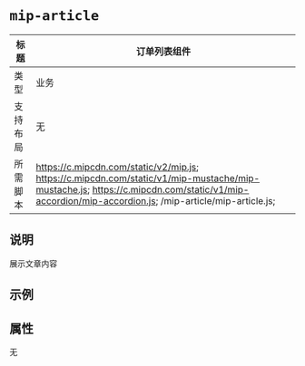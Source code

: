#  `mip-article`

标题|订单列表组件
----|----
类型|业务
支持布局|无
所需脚本|  https://c.mipcdn.com/static/v2/mip.js;  https://c.mipcdn.com/static/v1/mip-mustache/mip-mustache.js;  https://c.mipcdn.com/static/v1/mip-accordion/mip-accordion.js;  /mip-article/mip-article.js;

## 说明

展示文章内容

## 示例

<mip-article></mip-article>

## 属性

无
